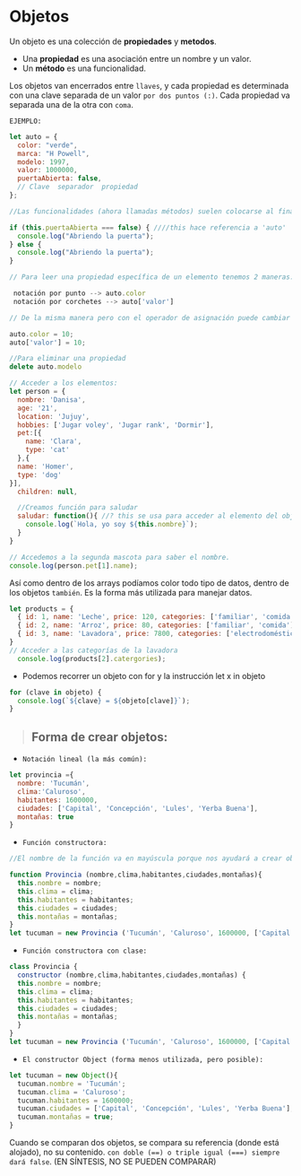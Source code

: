# Objetos

Un objeto es una colección de **propiedades** y **metodos**.

- Una **propiedad** es una asociación entre un nombre y un valor.
- Un **método** es una funcionalidad.

Los objetos van encerrados entre `llaves`, y cada propiedad es determinada con una clave separada de un valor `por dos puntos (:)`. Cada propiedad va separada una de la otra con `coma`.

`EJEMPLO:`

```javascript
let auto = {
  color: "verde",
  marca: "H Powell",
  modelo: 1997,
  valor: 1000000,
  puertaAbierta: false,
  // Clave  separador  propiedad
};

//Las funcionalidades (ahora llamadas métodos) suelen colocarse al final del objeto.

if (this.puertaAbierta === false) { ////this hace referencia a 'auto'
  console.log("Abriendo la puerta");
} else {
  console.log("Abriendo la puerta");
}
```
```javascript
// Para leer una propiedad específica de un elemento tenemos 2 maneras:

 notación por punto --> auto.color
 notación por corchetes --> auto['valor']

// De la misma manera pero con el operador de asignación puede cambiar el valor:

auto.color = 10;
auto['valor'] = 10;

//Para eliminar una propiedad
delete auto.modelo

// Acceder a los elementos:
let person = {
  nombre: 'Danisa',
  age: '21',
  location: 'Jujuy',
  hobbies: ['Jugar voley', 'Jugar rank', 'Dormir'],
  pet:[{
    name: 'Clara',
    type: 'cat'
  },{
  name: 'Homer',
  type: 'dog'
}],
  children: null,

  //Creamos función para saludar
  saludar: function(){ //? this se usa para acceder al elemento del objeto
    console.log(`Hola, yo soy ${this.nombre}`);
  }
}

// Accedemos a la segunda mascota para saber el nombre.
console.log(person.pet[1].name);
```

Así como dentro de los arrays podíamos color todo tipo de datos, dentro de los objetos `también`. Es la forma más utilizada para manejar datos.

```javascript
let products = {
  { id: 1, name: 'Leche', price: 120, categories: ['familiar', 'comida']},
  { id: 2, name: 'Arroz', price: 80, categories: ['familiar', 'comida']},
  { id: 3, name: 'Lavadora', price: 7800, categories: ['electrodomésticos']}
}
// Acceder a las categorías de la lavadora
  console.log(products[2].catergories);
```

* Podemos recorrer un objeto con for y la instrucción let x in objeto

```javascript
for (clave in objeto) {
  console.log(`${clave} = ${objeto[clave]}`);
}
```
>## Forma de crear objetos:
* `Notación lineal (la más común):`
```` javascript
let provincia ={
  nombre: 'Tucumán',
  clima:'Caluroso',
  habitantes: 1600000,
  ciudades: ['Capital', 'Concepción', 'Lules', 'Yerba Buena'],
  montañas: true
}
````
* `Función constructora:`
```` js
//El nombre de la función va en mayúscula porque nos ayudará a crear objetos a partir de este molde.

function Provincia (nombre,clima,habitantes,ciudades,montañas){
  this.nombre = nombre;
  this.clima = clima;
  this.habitantes = habitantes;
  this.ciudades = ciudades;
  this.montañas = montañas;
}
let tucuman = new Provincia ('Tucumán', 'Caluroso', 1600000, ['Capital', 'Concepción', 'Lules', 'Yerba Buena'], true);
````
* `Función constructora con clase:`
```` js
class Provincia {
  constructor (nombre,clima,habitantes,ciudades,montañas) {
  this.nombre = nombre;
  this.clima = clima;
  this.habitantes = habitantes;
  this.ciudades = ciudades;
  this.montañas = montañas;
  }
}
let tucuman = new Provincia ('Tucumán', 'Caluroso', 1600000, ['Capital', 'Concepción', 'Lules', 'Yerba Buena'], true);
````
* `El constructor Object (forma menos utilizada, pero posible):`
```` js
let tucuman = new Object(){
  tucuman.nombre = 'Tucumán';
  tucuman.clima = 'Caluroso';
  tucuman.habitantes = 1600000;
  tucuman.ciudades = ['Capital', 'Concepción', 'Lules', 'Yerba Buena'];
  tucuman.montañas = true;
}
````
Cuando se comparan dos objetos, se compara su referencia (donde está alojado), no su contenido. `con doble (==) o triple igual (===) siempre  dará false`. (EN SÍNTESIS, NO SE PUEDEN COMPARAR)